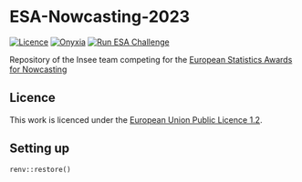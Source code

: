 # ESA-Nowcasting-2023

[![Licence](https://img.shields.io/badge/Licence-EUPL--1.2-001489)](https://joinup.ec.europa.eu/collection/eupl/eupl-text-eupl-12)
[![Onyxia](https://img.shields.io/badge/Launch-Datalab-orange?logo=R)](https://datalab.sspcloud.fr/launcher/ide/rstudio?autoLaunch=false&service.image.custom.enabled=true&service.image.custom.version=%C2%ABinseefrlab%2Fesa-nowcasting-2023%3Av5.0.2%C2%BB&onyxia.friendlyName=%C2%ABesa_nowcasting%C2%BB&init.personalInit=%C2%ABhttps%3A%2F%2Fraw.githubusercontent.com%2FInseeFrLab%2FESA-Nowcasting-2023%2Fmain%2Fsetup.sh%C2%BB)
[![Run ESA Challenge](https://github.com/InseeFrLab/ESA-Nowcasting-2023/actions/workflows/workflow-esa-challenge.yaml/badge.svg)](https://github.com/InseeFrLab/ESA-Nowcasting-2023/actions/workflows/workflow-esa-challenge.yaml)

Repository of the Insee team competing for the [European Statistics Awards for Nowcasting](https://statistics-awards.eu/)

## Licence

This work is licenced under the [European Union Public Licence 1.2](https://joinup.ec.europa.eu/collection/eupl/eupl-text-eupl-12).

## Setting up

```
renv::restore()
